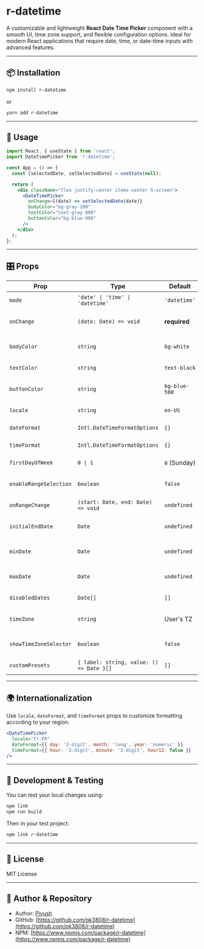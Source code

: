 # r-datetime

A customizable and lightweight **React Date Time Picker** component with a smooth UI, time zone support, and flexible configuration options. Ideal for modern React applications that require date, time, or date-time inputs with advanced features.

---

## 📦 Installation

```bash
npm install r-datetime
```

or

```bash
yarn add r-datetime
```

---

## 🚀 Usage

```jsx
import React, { useState } from 'react';
import DateTimePicker from 'r-datetime';

const App = () => {
  const [selectedDate, setSelectedDate] = useState(null);

  return (
    <div className="flex justify-center items-center h-screen">
      <DateTimePicker
        onChange={(date) => setSelectedDate(date)}
        bodyColor="bg-gray-100"
        textColor="text-gray-800"
        buttonColor="bg-blue-900"
      />
    </div>
  );
};
```

---

## 🎛️ Props

| Prop                   | Type                                     | Default       | Description                           |
| ---------------------- | ---------------------------------------- | ------------- | ------------------------------------- |
| `mode`                 | `'date' \| 'time' \| 'datetime'`         | `'datetime'`  | Choose picker mode                    |
| `onChange`             | `(date: Date) => void`                   | **required**  | Callback on date/time selection       |
| `bodyColor`            | `string`                                 | `bg-white`    | Tailwind class for body background    |
| `textColor`            | `string`                                 | `text-black`  | Tailwind class for text color         |
| `buttonColor`          | `string`                                 | `bg-blue-500` | Tailwind class for button color       |
| `locale`               | `string`                                 | `en-US`       | Locale for formatting                 |
| `dateFormat`           | `Intl.DateTimeFormatOptions`             | `{}`          | Custom date format                    |
| `timeFormat`           | `Intl.DateTimeFormatOptions`             | `{}`          | Custom time format                    |
| `firstDayOfWeek`       | `0 \| 1`                                 | `0` (Sunday)  | First day of the week                 |
| `enableRangeSelection` | `boolean`                                | `false`       | Enable date range selection           |
| `onRangeChange`        | `(start: Date, end: Date) => void`       | `undefined`   | Callback for range change             |
| `initialEndDate`       | `Date`                                   | `undefined`   | Preselect end date in range mode      |
| `minDate`              | `Date`                                   | `undefined`   | Minimum selectable date               |
| `maxDate`              | `Date`                                   | `undefined`   | Maximum selectable date               |
| `disabledDates`        | `Date[]`                                 | `[]`          | Dates to be disabled                  |
| `timeZone`             | `string`                                 | User's TZ     | IANA time zone (e.g., 'Europe/Paris') |
| `showTimeZoneSelector` | `boolean`                                | `false`       | Show time zone selector dropdown      |
| `customPresets`        | `{ label: string, value: () => Date }[]` | `[]`          | Predefined date presets               |

---

## 🌍 Internationalization

Use `locale`, `dateFormat`, and `timeFormat` props to customize formatting according to your region.

```jsx
<DateTimePicker
  locale="fr-FR"
  dateFormat={{ day: '2-digit', month: 'long', year: 'numeric' }}
  timeFormat={{ hour: '2-digit', minute: '2-digit', hour12: false }}
/>
```

---

## 🧪 Development & Testing

You can test your local changes using:

```bash
npm link
npm run build
```

Then in your test project:

```bash
npm link r-datetime
```

---

## 📘 License

MIT License

---

## 📌 Author & Repository

* Author: [Piyush](https://github.com/pk3808)
* GitHub: [https://github.com/pk3808/r-datetime](https://github.com/pk3808/r-datetime)
* NPM: [https://www.npmjs.com/package/r-datetime](https://www.npmjs.com/package/r-datetime)
